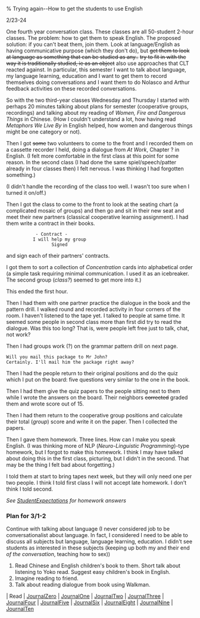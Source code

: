 % Trying again--How to get the students to use English

2/23-24

One fourth year conversation class. These classes are all 50-student 2-hour classes. The problem: how to get them to speak English. The proposed solution: if you can't beat them, join them. Look at language/English as having communicative purpose (which they don't do), but ~~get them to look at language as something that can be studied as any..~~ ~~try to fit in with the way it is traditionally studied, ie as an object~~ also use approaches that CLT reacted against. In particular, this semester I want to talk about language, my language learning, education and I want to get them to record themselves doing conversations and I want them to do Nolasco and Arthur feedback activities on these recorded conversations.

So with the two third-year classes Wednesday and Thursday I started with perhaps 20 minutes talking about plans for semester (cooperative groups, recordings) and talking about my reading of _Women, Fire and Dangerous Things_ in Chinese. (How I couldn't understand a lot, how having read _Metaphors We Live By_ in English helped, how women and dangerous things might be one category or not).

Then I got ~~some~~ two volunteers to come to the front and I recorded them on a cassette recorder I held, doing a dialogue from _At Work_, Chapter ? in English. (I felt more comfortable in the first class at this point for some reason. In the second class (I had done the same spiel/speech/patter already in four classes then) I felt nervous. I was thinking I had forgotten something.)

(I didn't handle the recording of the class too well. I wasn't too sure when I turned it on/off.)

Then I got the class to come to the front to look at the seating chart (a complicated mosaic of groups) and then go and sit in their new seat and meet their new partners (classical cooperative learning assignment). I had them write a contract in their books.

	           - Contract -
	          I will help my group
	                 Signed

and sign each of their partners' contracts.

I got them to sort a collection of _Concentration_ cards into alphabetical order (a simple task requiring minimal communication. I used it as an icebreaker. The second group (_class?_) seemed to get more into it.)

This ended the first hour.

Then I had them with one partner practice the dialogue in the book and the pattern drill. I walked round and recorded activity in four corners of the room. I haven't listened to the tape yet. I talked to people at same time. It seemed some people in second class more than first did try to read the dialogue. Was this too long? That is, were people left free just to talk, chat, not work?

Then I had groups work (?) on the grammar pattern drill on next page.

	Will you mail this package to Mr John?
	Certainly. I'll mail him the package right away?

Then I had the people return to their original positions and do the quiz which I put on the board: five questions very similar to the one in the book.

Then I had them give the quiz papers to the people sitting next to them while I wrote the answers on the board. Their neighbors ~~corrected~~ graded them and wrote score out of 15.

Then I had them return to the cooperative group positions and calculate their total (_group_) score and write it on the paper. Then I collected the papers.

Then I gave them homework. Three lines. How can I make you speak English. (I was thinking more of NLP (_Neuro-Linguistic Programming_)-type homework, but I forgot to make this homework. I think I may have talked about doing this in the first class, picturing, but I didn't in the second. That may be the thing I felt bad about forgetting.)

I told them at start to bring tapes next week, but they will only need one per two people. I think I told first class I will not accept late homework. I don't think I told second.

_See 
[StudentExpectations](StudentExpectations.html)
for homework answers_

### Plan for 3/1-2

Continue with talking about language (I never considered job to be conversationalist about language. In fact, I considered I need to be able to discuss all subjects but language, language learning, education. I didn't see students as interested in these subjects (keeping up both my and their end _of the conversation_, teaching how to sex))

1. Read Chinese and English children's book to them. Short talk about listening to Yoko read. Suggest easy children's book in English.
2. Imagine reading to friend.
3. Talk about reading dialogue from book using Walkman.

| Read
| [JournalZero](JournalZero.html)
| [JournalOne](JournalOne.html)
| [JournalTwo](JournalTwo.html)
| [JournalThree](JournalThree.html)
| [JournalFour](JournalFour.html)
| [JournalFive](JournalFive.html)
| [JournalSix](JournalSix.html)
| [JournalEight](JournalEight.html)
| [JournalNine](JournalNine.html)
| [JournalTen](JournalTen.html)

